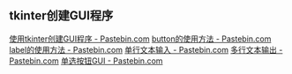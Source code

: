 ## tkinter创建GUI程序
[使用tkinter创建GUI程序 - Pastebin.com](https://pastebin.com/ertcZKH4)
[button的使用方法 - Pastebin.com](https://pastebin.com/LDkVwDfA)
[label的使用方法 - Pastebin.com](https://pastebin.com/KCKGNR50)
[单行文本输入 - Pastebin.com](https://pastebin.com/Z3hMqFH7)
[多行文本输出 - Pastebin.com](https://pastebin.com/PRAQCiYt)
[单选按钮GUI - Pastebin.com](https://pastebin.com/f1zMFi0w)
<!--stackedit_data:
eyJoaXN0b3J5IjpbLTM1MTc0MzAwNywxOTM2MjYyNjY0LC03Nj
Q1OTAyMThdfQ==
-->